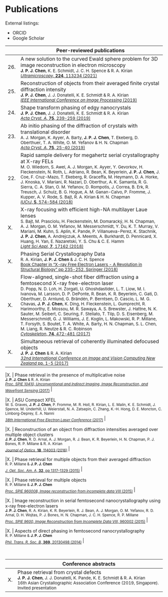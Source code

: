 # Publications

External listings:
- ORCID
- Google Scholar

| |  Peer-reviewed publications  | 
|-|-|
|26. |  A new solution to the curved Ewald sphere problem for 3D image reconstruction in electron microscopy <br> <sub> **J. P. J. Chen**, K. E. Schmidt, J. C. H. Spence & R. A. Kirian </sub> <br> <sub> [_Ultramicroscopy_, **224**, 113234 (2021)](https://doi.org/10.1016/j.ultramic.2021.113234) </sub>| 
|25. |  Reconstruction of objects from their averaged finite crystal diffraction intensity <br> <sub> **J. P. J. Chen**, J. J. Donatelli, K. E. Schmidt & R. A. Kirian </sub> <br> <sub> [_IEEE International Conference on Image Processing_ (2019)](https://doi.org/10.1109/icip.2019.8804468) </sub> |
|24. |  Shape transform phasing of edgy nanocrystals <br> <sub> **J. P. J. Chen**, J. J. Donatelli, K. E. Schmidt & R. A. Kirian </sub> <br> <sub> [_Acta Cryst. A_, **75**, 239-259 (2019)](https://doi.org/10.1107/S205327331900113X) </sub> |
|23. |  Ab initio phasing of the diffraction of crystals with translational disorder <br> <sub> A. J. Morgan, K. Ayyer, A. Barty, **J. P. J. Chen**, T. Ekeberg, D. Oberthuer, T. A. White, O. M. Yefanov & H. N. Chapman </sub> <br> <sub> [_Acta Cryst. A_, **75**, 25-40 (2019)](https://doi.org/10.1107/S2053273318015395) </sub> |
|22. |  Rapid sample delivery for megahertz serial crystallography at X-ray FELs <br> <sub> M. O. Wiedorn, S. Awel, A. J. Morgan, K. Ayyer, Y. Gevorkov, H. Fleckenstein, N. Roth, L. Adriano, R. Bean, K. Beyerlein, **J. P. J. Chen**, J. Coe, F. Cruz-Mazo, T. Ekeberg, R. Graceffa, M. Heymann, D. A. Horke, J. Knoska, V. Mariani, R. Nazari, D. Oberthur, A. K. Samanta, R. G. Sierra, C. A. Stan, O. M. Yefanov, D. Rompotis, J. Correa, B. Erk, R. Treusch, J. Schulz, B. G. Hogue, A. M. Ganan-Calvo, P. Fromme, J. Kupper, A. V. Rode, S. Bajt, R. A. Kirian & H. N. Chapman </sub> <br> <sub> [_IUCrJ_, **5**, 574-584 (2018)](https://doi.org/10.1107/S2052252518008369) </sub> |
|X. |  X-ray focusing with efficient high-NA multilayer Laue lenses <br> <sub> S. Bajt, M. Prasciolu, H. Fleckenstein, M. Domaracký, H. N. Chapman, A. J. Morgan, O. M. Yefanov, M. Messerschmidt, Y. Du, K. T. Murray, V. Mariani, M. Kuhn, S. Aplin, K. Pande, P. Villanueva-Perez, K. Stachnik, **J. P. J. Chen**, A. Andrejczuk, A. Meents, A. Burkhardt, D. Pennicard, X. Huang, H. Yan, E. Nazaretski, Y. S. Chu & C. E. Hamm </sub> <br> <sub> [_Light Sci Appl_, **7**, 17162 (2018)](https://doi.org/10.1038/lsa.2017.162) </sub>|
|X. |  Phasing Serial Crystallography Data <br> <sub> R. A. Kirian, **J. P. J. Chen** & J. C. H. Spence </sub> <br> <sub> [Book Chapter in “X-ray Free Electron Lasers - A Revolution in Structural Biology” pp 235-252. Springer (2018)](https://link.springer.com/chapter/10.1007/978-3-030-00551-1_8) </sub> |
|X. | Flow-aligned, single-shot fiber diffraction using a femtosecond X-ray free-electron laser  <br> <sub> D. Popp, N. D. Loh, H. Zorgati, U. Ghoshdastider, L. T. Liow, M. I. Ivanova, M. Larsson, D. P. DePonte, R. Bean, K. R. Beyerlein, C. Gati, D. Oberthuer, D. Arnlund, G. Brändén, P. Berntsen, D. Cascio, L. M. G. Chavas, **J. P. J. Chen**, K. Ding, H. Fleckenstein, L. Gumprecht, R. Harimoorthy, E. Mossou, M. R. Sawaya, A. S. Brewster, J. Hattne, N. K. Sauter, M. Seibert, C. Seuring, F. Stellato, T. Tilp, D. S. Eisenberg, M. Messerschmidt, G. J. Williams, J. E. Koglin, L. Makowski, R. P. Millane, T. Forsyth, S. Boutet, T. A. White, A. Barty, H. N. Chapman, S. L. Chen, M. Liang, R. Neutze & R. C. Robinson </sub> <br> <sub> [_Cytoskeleton_, **74**, 472-481 (2017)](https://doi.org/10.1002/cm.21378) </sub>|
|X. | Simultaneous retrieval of coherently illuminated defocused objects  <br> <sub> **J. P. J. Chen** & R. A. Kirian </sub> <br> <sub> [_32nd International Conference on Image and Vision Computing New Zealand_ pp. 1-5 (2017)](https://doi.org/10.1109/ivcnz.2017.8402481) </sub>|

|X. | Phase retrieval in the presence of multiplicative noise  <br> <sub> **J. P. J. Chen** & R. A. Kirian </sub> <br> <sub> [_Proc. SPIE 10410, Unconventional and Indirect Imaging, Image Reconstruction, and Wavefront Sensing_ (2017)](https://doi.org/10.1117/12.2275182) </sub>|

|X. | ASU Compact XFEL <br> <sub> W. S. Graves, **J. P. J. Chen**, P. Fromme, M. R. Holl, R. Kirian, L. E. Malin, K. E. Schmidt, J. Spence, M. Underhill, U. Weierstall, N. A. Zatsepin, C. Zhang, K.-H. Hong, D. E. Moncton, C. Limborg-Deprey, E. A. Nanni </sub> <br> <sub> [_38th International Free Electron Laser Conference_ (2017)](https://doi.org/10.18429/JACOW-FEL2017-TUB03) </sub>|

|X. | Reconstruction of an object from diffraction intensities averaged over multiple object clusters  <br> <sub> **J. P. J. Chen**, R. D. Arnal, A. J. Morgan, R. J. Bean, K. R. Beyerlein, H. N. Chapman, P. J. Bones, R. P. Millane & R. A. Kirian  </sub> <br> <sub> [_Journal of Optics_, **18**, 114003 (2016)](https://doi.org/10.1088/2040-8978/18/11/114003) </sub>|

|X. | Phase retrieval for multiple objects from their averaged diffraction <br> <sub> R. P. Millane & **J. P. J. Chen** </sub> <br> <sub> [_J. Opt. Soc. Am. A_, **32**, pp 1317-1329 (2015)](https://doi.org/10.1364/josaa.32.001317) </sub>|

|X. | Phase retrieval for multiple objects <br> <sub> R. P. Millane & **J. P. J. Chen** </sub> <br> <sub> [_Proc. SPIE 960008, Image reconstruction from incomplete data VIII_ (2015)](https://doi.org/10.1117/12.2187631) </sub>|

|X. | Image reconstruction in serial femtosecond nanocrystallography using x-ray free-electron lasers <br> <sub> **J. P. J. Chen**, R. A. Kirian, K. R. Beyerlein, R. J. Bean, A. J. Morgan, O. M. Yefanov, R. D. Arnal, D. H. Wojtas, P. J. Bones, H. N. Chapman, J. C. H. Spence, R. P. Millane </sub> <br> <sub> [_Proc. SPIE 9600, Image Reconstruction from Incomplete Data VIII_, 960002 (2015)](https://doi.org/10.1117/12.2187610) </sub>|

|X. | Aspects of direct phasing in femtosecond nanocrystallography <br> <sub> R. P. Millane & **J. P. J. Chen** </sub> <br> <sub> [_Phil. Trans. R. Soc. B_, **369**, 20130498 (2014)](https://doi.org/10.1098/rstb.2013.0498) </sub>|




<br>


| |  Conference abstracts  | 
|-|-|
|X. |  Phase retrieval from crystal defects <br> <sub> **J. P. J. Chen**, J. J. Donatelli, K. Pande, K. E. Schmidt & R. A. Kirian </sub> <br> <sub> 16th Asian Crystallographic Association Conference (2019, Singapore). Invited presentation </sub> |



